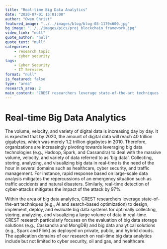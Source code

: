 ```yaml
---
title: "Real-time Big Data Analytics"
date: "2020-07-01 15:01:00"
author: "Owen Christ"
featured_image: "../../images/blog/blog-03-1170x600.jpg"
bg_image: "../../images/pics/proj_blockchain_framework.jpg"
video_link: "null"
quote_author: "null"
quote_text: "null"
categories: 
    - research topic
    - cyber security
tags: 
    - Cyber Security
    - IT Services
format: "null"
is_featured: false
type: "area"
research_area: 2
main_content: "CREST researchers leverage state-of-the-art techniques (e.g., AI and search-based optimization) to design, implement, deploy, and evaluate big data systems for optimally collecting, storing, analyzing, and visualizing a large volume of data in real-time. CREST research particularly focuses on the evaluation of big data storage solutions (e.g., Cassandra and MongDB) and big data analytical solutions (e.g., Spark and Flink) as deployed on private, public, and hybrid clouds. The application domains of our research on real-time big data analytics include but not limited to cyber security, oil and gas, and healthcare."
---
```



# Real-time Big Data Analytics

The volume, velocity, and variety of digital data is increasing day by day. It is expected that by 2020, the amount of digital data will reach 40 trillion gigabytes, which was merely 1.2 trillion gigabytes in 2010. Therefore, organizations are increasingly pivoting towards leveraging big data technologies (e.g., Hadoop, Spark, and Cassandra) to deal with the massive volume, velocity, and variety of data referred to as ‘big data'. Collecting, storing, analyzing, and visualizing big data in real-time is the need of the hour in several domains such as healthcare, cyber security, and traffic management. For instance, rapid response based on large-scale data analysis mitigates the repercussions of an emergency situation such as traffic accidents and natural disasters. Similarly, real-time detection of cyber-attacks mitigates the impact of the attack by 97%. 

Within the area of big data analytics, CREST researchers leverage state-of-the-art techniques (e.g., AI and search-based optimization) to design, implement, deploy, and evaluate big data systems for optimally collecting, storing, analyzing, and visualizing a large volume of data in real-time. CREST research particularly focuses on the evaluation of big data storage solutions (e.g., Cassandra and MongDB) and big data analytical solutions (e.g., Spark and Flink) as deployed on private, public, and hybrid clouds. The application domains of our research on real-time big data analytics include but not limited to cyber security, oil and gas, and healthcare. 

